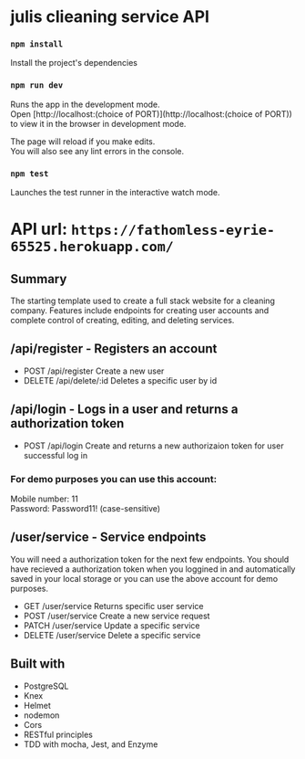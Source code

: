 # julis clieaning service API

### `npm install`

Install the project's dependencies

### `npm run dev`

Runs the app in the development mode.<br>
Open [http://localhost:(choice of PORT)](http://localhost:(choice of PORT)) to view it in the browser in development mode.

The page will reload if you make edits.<br>
You will also see any lint errors in the console.

### `npm test`

Launches the test runner in the interactive watch mode.<br>

# API url: `https://fathomless-eyrie-65525.herokuapp.com/`

## Summary
The starting template used to create a full stack website for a cleaning company. Features include endpoints for creating user accounts and complete control of creating, editing, and deleting services.

## /api/register - Registers an account

- POST /api/register   Create a new user
- DELETE /api/delete/:id   Deletes a specific user by id

## /api/login - Logs in a user and returns a authorization token
- POST /api/login  Create and returns a new authorizaion token for user successful log in

### For demo purposes you can use this account:
  Mobile number: 11<br/>
  Password: Password11! (case-sensitive)<br/>

## /user/service - Service endpoints
You will need a authorization token for the next few endpoints. You should have recieved a authorization token when you loggined in and automatically saved in your local storage or you can use the above account for demo purposes.

- GET /user/service   Returns specific user service
- POST /user/service   Create a new service request
- PATCH /user/service   Update a specific service
- DELETE /user/service   Delete a specific service

## Built with
- PostgreSQL
- Knex
- Helmet
- nodemon
- Cors
- RESTful principles
- TDD with mocha, Jest, and Enzyme
